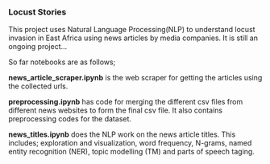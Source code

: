 ### Locust Stories
This project uses Natural Language Processing(NLP) to understand locust invasion in East Africa using news articles by media companies. It is still an ongoing project...

So far notebooks are as follows;

__news_article_scraper.ipynb__ is the web scraper for getting the articles using the collected urls.

__preprocessing.ipynb__ has code for merging the different csv files from different news websites to form the final csv file. It also contains preprocessing codes for the dataset.

__news_titles.ipynb__ does the NLP work on the news article titles. This includes; exploration and visualization, word frequency, N-grams, named entity recognition (NER), topic modelling (TM) and parts of speech taging.
